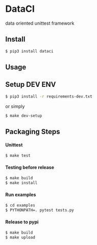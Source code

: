 # DataCI

data oriented unittest framework


## Install

```bash
$ pip3 install dataci
```


## Usage


## Setup DEV ENV

```bash
$ pip3 install -r requirements-dev.txt
```

or simply

```bash
$ make dev-setup
```

## Packaging Steps


#### Unittest

```bash
$ make test
```

#### Testing before release

```bash
$ make build
$ make install
```

#### Run examples

```bash
$ cd examples
$ PYTHONPATH=. pytest tests.py
```

#### Release to pypi

```bash
$ make build
$ make upload
```
